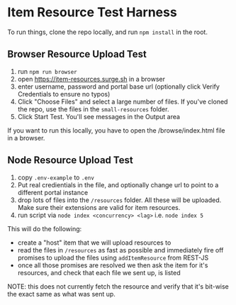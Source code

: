 # Item Resource Test Harness

To run things, clone the repo locally, and run `npm install` in the root.

## Browser Resource Upload Test

1. run `npm run browser`
2. open https://item-resources.surge.sh in a browser
3. enter username, password and portal base url (optionally click Verify Credentials to ensure no typos)
4. Click "Choose Files" and select a large number of files. If you've cloned the repo, use the files in the `small-resources` folder.
5. Click Start Test. You'll see messages in the Output area

If you want to run this locally, you have to open the /browse/index.html file in a browser.

## Node Resource Upload Test

1. copy `.env-example` to `.env`
2. Put real credientials in the file, and optionally change url to point to a different portal instance
3. drop lots of files into the `/resources` folder. All these will be uploaded. Make sure their extensions are valid for item resources.
4. run script via `node index <concurrency> <lag>` i.e. `node index 5`

This will do the following:

- create a "host" item that we will upload resources to
- read the files in `/resources` as fast as possible and immediately fire off promises to upload the files using `addItemResource` from REST-JS
- once all those promises are resolved we then ask the item for it's resources, and check that each file we sent up, is listed

NOTE: this does not currently fetch the resource and verify that it's bit-wise the exact same as what was sent up.
